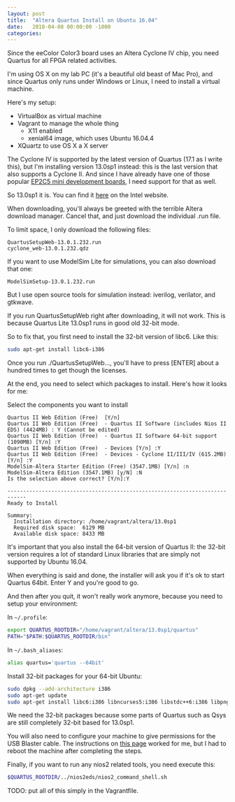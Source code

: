 ```yaml
---
layout: post
title:  "Altera Quartus Install on Ubuntu 16.04"
date:   2018-04-08 00:00:00 -1000
categories:
---
```


Since the eeColor Color3 board uses an Altera Cyclone IV chip, you need Quartus for all FPGA related activities.

I'm using OS X on my lab PC (it's a beautiful old beast of Mac Pro), and since Quartus only runs under Windows 
or Linux, I need to install a virtual machine.

Here's my setup:

* VirtualBox as virtual machine
* Vagrant to manage the whole thing
  * X11 enabled
  * xenial64 image, which uses Ubuntu 16.04.4
* XQuartz to use OS X a X server

The Cyclone IV is supported by the latest version of Quartus (17.1 as I write this), but I'm installing version
13.0sp1 instead: this is the last version that also supports a Cyclone II. And since I have already have one of 
those popular 
[EP2C5 mini development boards](http://land-boards.com/blwiki/index.php?title=Cyclone_II_EP2C5_Mini_Dev_Board), 
I need support for that as well.

So 13.0sp1 it is. You can find it [here](http://fpgasoftware.intel.com/13.0sp1/) on the Intel website.

When downloading, you'll always be greeted with the terrible Altera download manager. Cancel that, and just download the
individual .run file.

To limit space, I only download the following files:

```
QuartusSetupWeb-13.0.1.232.run
cyclone_web-13.0.1.232.qdz
```

If you want to use ModelSim Lite for simulations, you can also download that one:

```
ModelSimSetup-13.0.1.232.run
```

But I use open source tools for simulation instead: iverilog, verilator, and gtkwave.

If you run QuartusSetupWeb right after downloading, it will not work. 
This is because Quartus Lite 13.0sp1 runs in good old 32-bit mode.

So to fix that, you first need to install the 32-bit version of libc6. Like this:

```bash
sudo apt-get install libc6-i386
```

Once you run ./QuartusSetupWeb..., you'll have to press [ENTER] about a hundred times to get though the licenses.

At the end, you need to select which packages to install. Here's how it looks for me:

Select the components you want to install

```
Quartus II Web Edition (Free)  [Y/n] 
Quartus II Web Edition (Free)  - Quartus II Software (includes Nios II EDS) (4424MB) : Y (Cannot be edited)
Quartus II Web Edition (Free)  - Quartus II Software 64-bit support (1090MB) [Y/n] :Y
Quartus II Web Edition (Free)  - Devices [Y/n] :Y
Quartus II Web Edition (Free)  - Devices - Cyclone II/III/IV (615.2MB) [Y/n] :Y
ModelSim-Altera Starter Edition (Free) (3547.1MB) [Y/n] :n
ModelSim-Altera Edition (3547.1MB) [y/N] :N
Is the selection above correct? [Y/n]:Y

----------------------------------------------------------------------------
Ready to Install

Summary:
  Installation directory: /home/vagrant/altera/13.0sp1
  Required disk space:  6129 MB
  Available disk space: 8433 MB
```

It's important that you also install the 64-bit version of Quartus II: the 32-bit version requires a lot of standard 
Linux libraries that are simply not supported by Ubuntu 16.04.

When everything is said and done, the installer will ask you if it's ok to start Quartus 64bit. Enter Y and you're good to go.

And then after you quit, it won't really work anymore, because you need to setup your environment:

In `~/.profile`:

```bash
export QUARTUS_ROOTDIR="/home/vagrant/altera/13.0sp1/quartus"
PATH="$PATH:$QUARTUS_ROOTDIR/bin"
```

In `~/.bash_aliases`:

```bash
alias quartus='quartus --64bit'
```

Install 32-bit packages for your 64-bit Ubuntu:

```bash
sudo dpkg --add-architecture i386
sudo apt-get update
sudo apt-get install libc6:i386 libncurses5:i386 libstdc++6:i386 libpng12-0:i386 libfreetype6:i386 libsm6:i386 libxrender1:i386 libfontconfig1:i386 libxext6:i386 libxtst6:i386 libxi6:i386 libgtk2.0-0:i386
```

We need the 32-bit packages because some parts of Quartus such as Qsys are still completely 32-bit based for 13.0sp1.

You will also need to configure your machine to give permissions for the USB Blaster cable. The instructions on 
[this page](http://www.fpga-dev.com/altera-usb-blaster-with-ubuntu/) worked for me, but I had to reboot the machine 
after completing the steps.

Finally, if you want to run any nios2 related tools, you need execute this:

```bash
$QUARTUS_ROOTDIR/../nios2eds/nios2_command_shell.sh
```

TODO: put all of this simply in the Vagrantfile.


